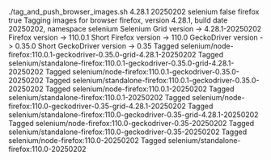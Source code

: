 ./tag_and_push_browser_images.sh 4.28.1 20250202 selenium false firefox true
Tagging images for browser firefox, version 4.28.1, build date 20250202, namespace selenium
Selenium Grid version -> 4.28.1-20250202
Firefox version -> 110.0.1
Short Firefox version -> 110.0
GeckoDriver version -> 0.35.0
Short GeckoDriver version -> 0.35
Tagged selenium/node-firefox:110.0.1-geckodriver-0.35.0-grid-4.28.1-20250202
Tagged selenium/standalone-firefox:110.0.1-geckodriver-0.35.0-grid-4.28.1-20250202
Tagged selenium/node-firefox:110.0.1-geckodriver-0.35.0-20250202
Tagged selenium/standalone-firefox:110.0.1-geckodriver-0.35.0-20250202
Tagged selenium/node-firefox:110.0.1-20250202
Tagged selenium/standalone-firefox:110.0.1-20250202
Tagged selenium/node-firefox:110.0-geckodriver-0.35-grid-4.28.1-20250202
Tagged selenium/standalone-firefox:110.0-geckodriver-0.35-grid-4.28.1-20250202
Tagged selenium/node-firefox:110.0-geckodriver-0.35-20250202
Tagged selenium/standalone-firefox:110.0-geckodriver-0.35-20250202
Tagged selenium/node-firefox:110.0-20250202
Tagged selenium/standalone-firefox:110.0-20250202

